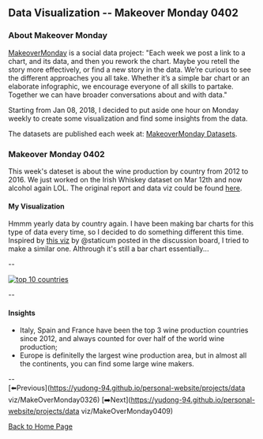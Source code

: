 <head>
  <!-- Global site tag (gtag.js) - Google Analytics -->
<script async src="https://www.googletagmanager.com/gtag/js?id=UA-112502179-1"></script>
<script>
  window.dataLayer = window.dataLayer || [];
  function gtag(){dataLayer.push(arguments);}
  gtag('js', new Date());

  gtag('config', 'UA-112502179-1');
</script>
</head>


## Data Visualization -- Makeover Monday 0402

### About Makeover Monday

[MakeoverMonday](http://www.makeovermonday.co.uk/) is a social data project:
"Each week we post a link to a chart, and its data, and then you rework the chart.
Maybe you retell the story more effectively, or find a new story in the data.
We’re curious to see the different approaches you all take. Whether it’s a simple bar chart or an elaborate infographic, we encourage everyone of all skills to partake.
Together we can have broader conversations about and with data."

Starting from Jan 08, 2018, I decided to put aside one hour on Monday weekly to create some visualization and find some insights from the data.

The datasets are published each week at: [MakeoverMonday Datasets](http://www.makeovermonday.co.uk/data/).

### Makeover Monday 0402

This week's dateset is about the wine production by country from 2012 to 2016. We just worked on the Irish Whiskey dataset on Mar 12th and now alcohol again LOL. The original report and data viz could be found [here](http://www.oiv.int/public/medias/5287/oiv-noteconjmars2017-en.pdf).

#### My Visualization

Hmmm yearly data by country again. I have been making bar charts for this type of data every time, so I decided to do something different this time. 
Inspired by [this viz](https://public.tableau.com/profile/staticum#!/vizhome/TOPWINEPRODUCERCOUNTRIES2016/Dashboard1) by @staticum posted in the discussion board, I tried to make a similar one. Althrough it's still a bar chart essentially...  

--  
<div class='tableauPlaceholder' id='viz1522729667006' style='position: relative'>
<noscript><a href='#'>
  <img alt='top 10 countries ' src='https:&#47;&#47;public.tableau.com&#47;static&#47;images&#47;Ma&#47;MakeOverMonday0402&#47;top10countries&#47;1_rss.png' style='border: none' />
</a></noscript>
<object class='tableauViz'  style='display:none;'>
  <param name='host_url' value='https%3A%2F%2Fpublic.tableau.com%2F' />
  <param name='embed_code_version' value='3' />
  <param name='site_root' value='' />
  <param name='name' value='MakeOverMonday0402&#47;top10countries' />
  <param name='tabs' value='no' />
  <param name='toolbar' value='yes' />
  <param name='static_image' value='https:&#47;&#47;public.tableau.com&#47;static&#47;images&#47;Ma&#47;MakeOverMonday0402&#47;top10countries&#47;1.png' />
  <param name='animate_transition' value='yes' />
  <param name='display_static_image' value='yes' />
  <param name='display_spinner' value='yes' />
  <param name='display_overlay' value='yes' />
  <param name='display_count' value='yes' />
  <param name='filter' value='publish=yes' />
</object></div>                
<script type='text/javascript'>                    
  var divElement = document.getElementById('viz1522729667006');  
  var vizElement = divElement.getElementsByTagName('object')[0];  
  vizElement.style.width='800px';vizElement.style.height='627px';     
  var scriptElement = document.createElement('script');                 
  scriptElement.src = 'https://public.tableau.com/javascripts/api/viz_v1.js'; 
  vizElement.parentNode.insertBefore(scriptElement, vizElement);           
</script>  

--  

#### Insights 
* Italy, Spain and France have been the top 3 wine production countries since 2012, and always counted for over half of the world wine production;  
* Europe is definitelly the largest wine production area, but in almost all the continents, you can find some large wine makers.  

--  
[⬅️Previous](https://yudong-94.github.io/personal-website/projects/data viz/MakeOverMonday0326) [➡️Next](https://yudong-94.github.io/personal-website/projects/data viz/MakeOverMonday0409)  

[Back to Home Page](https://yudong-94.github.io/personal-website/)
